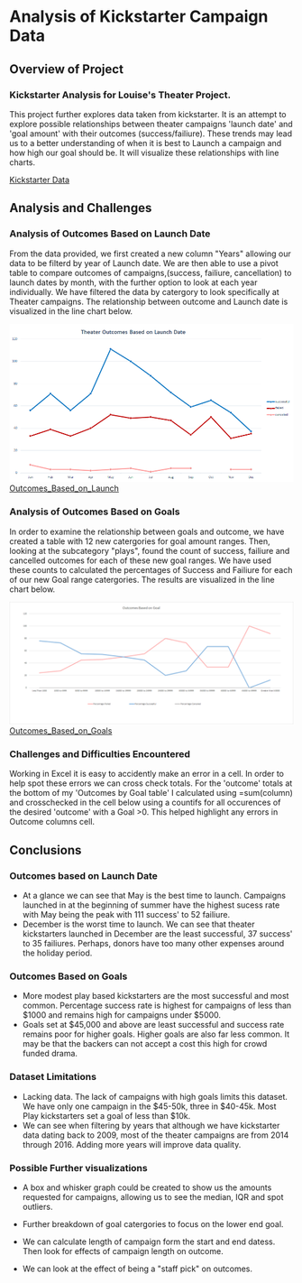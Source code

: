 # **Analysis of Kickstarter Campaign Data**

  

## **Overview of Project**

### Kickstarter Analysis for Louise's Theater Project.

This project further explores data taken from kickstarter.  It is an attempt to explore possible relationships between  theater campaigns 'launch date' and 'goal amount' with their outcomes (success/failiure). These trends may lead us to a better understanding of when it is best to Launch a campaign and how high our goal should be. It will visualize these relationships with line charts.

[Kickstarter Data](Kickstarter_Challenge.xlsx)


## **Analysis and Challenges**


### Analysis of Outcomes Based on Launch Date
From the data provided, we first created a new column "Years" allowing our data to be filterd by year of Launch date. We are then able to use a pivot table to compare outcomes of campaigns,(success, failiure, cancellation) to launch dates by month, with the further option to look at each year individually. We have filtered the data by catergory to look specifically at Theater campaigns.
The relationship between outcome and Launch date is visualized in the line chart below.

![Outcomes_Based_on_Launch](Resources/Theater_Outcomes_vs_Launch.png)
[Outcomes_Based_on_Launch](Resources/Theater_Outcomes_vs_Launch.png)


 

### Analysis of Outcomes Based on Goals
In order to examine the relationship between goals and outcome, we have created a table with 12 new catergories for goal amount ranges. Then, looking at the subcategory "plays", found the count of success, failiure and cancelled outcomes for each of these new goal ranges.  We have used these counts to calculated the percentages of Success and Failiure for each of our new Goal range catergories. 
The results are visualized in the line chart below.

![Outcomes_Based_on_Goals](Resources/Outcomes_vs_Goals.png)
[Outcomes_Based_on_Goals](Resources/Outcomes_vs_Goals.png)

 

### Challenges and Difficulties Encountered
Working in Excel it is easy to accidently make an error in a cell. In order to help spot these errors we can cross check totals. For the 'outcome' totals at the bottom of my 'Outcomes by Goal table' I calculated using =sum(column) and crosschecked in the cell below using a countifs for all occurences of the desired 'outcome' with a Goal >0. This helped highlight any errors in Outcome columns cell.    




## **Conclusions**
### Outcomes based on Launch Date

- At a glance we can see that May is the best time to launch. Campaigns launched in at the beginning of summer have the highest sucess rate with May being the peak with 111 success' to 52 failiure.  
- December is the worst time to launch.  We can see that theater kickstarters launched in December are the least successful, 37 success' to 35 failiures. Perhaps, donors have too many other expenses around the holiday period.


 
### Outcomes Based on Goals
- More modest play based kickstarters are the most successful and most common. Percentage success rate is highest for campaigns of less than $1000 and remains high for campaigns under $5000. 
 - Goals set at $45,000 and above are least successful and success rate remains poor for higher goals. Higher goals are also far less common.  It may be that the backers can not accept a cost this high for crowd funded drama. 
  
  
  


### Dataset Limitations

- Lacking data. The lack of campaigns with high goals limits this dataset. We have only one campaign in the $45-50k, three in $40-45k. Most Play kickstarters set a goal of less than $10k.
- We can see when filtering by years that although we have kickstarter data dating back to 2009, most of the theater campaigns are from 2014 through 2016. Adding more years will improve data quality.  



### Possible Further visualizations 
 - A box and whisker graph could be created to show us the amounts requested for campaigns, allowing us to see the median, IQR and spot outliers.

 - Further breakdown of goal catergories to focus on the lower end goal.
  - We can calculate length of campaign form the start and end datess. Then look for effects of campaign length on outcome.
  - We can look at the effect of being a "staff pick" on outcomes. 


